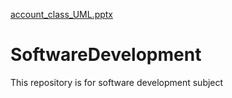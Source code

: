 [account_class_UML.pptx](https://github.com/JoyBoles/SoftwareDevelopment/files/7420729/account_class_UML.pptx)
# SoftwareDevelopment
This repository is for software development subject
